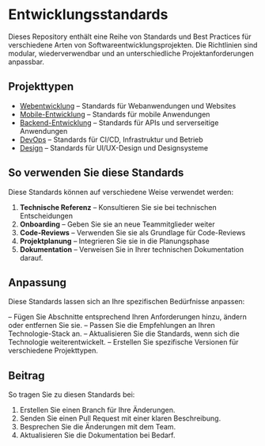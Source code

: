 # Entwicklungsstandards

Dieses Repository enthält eine Reihe von Standards und Best Practices für verschiedene Arten von Softwareentwicklungsprojekten. Die Richtlinien sind modular, wiederverwendbar und an unterschiedliche Projektanforderungen anpassbar.

## Projekttypen

- [Webentwicklung](web/README.md) – Standards für Webanwendungen und Websites
- [Mobile-Entwicklung](mobile/README.md) – Standards für mobile Anwendungen
- [Backend-Entwicklung](backend/README.md) – Standards für APIs und serverseitige Anwendungen
- [DevOps](devops/README.md) – Standards für CI/CD, Infrastruktur und Betrieb
- [Design](design/README.md) – Standards für UI/UX-Design und Designsysteme

## So verwenden Sie diese Standards

Diese Standards können auf verschiedene Weise verwendet werden:

1. **Technische Referenz** – Konsultieren Sie sie bei technischen Entscheidungen
2. **Onboarding** – Geben Sie sie an neue Teammitglieder weiter
3. **Code-Reviews** – Verwenden Sie sie als Grundlage für Code-Reviews
4. **Projektplanung** – Integrieren Sie sie in die Planungsphase
5. **Dokumentation** – Verweisen Sie in Ihrer technischen Dokumentation darauf.

## Anpassung

Diese Standards lassen sich an Ihre spezifischen Bedürfnisse anpassen:

– Fügen Sie Abschnitte entsprechend Ihren Anforderungen hinzu, ändern oder entfernen Sie sie.
– Passen Sie die Empfehlungen an Ihren Technologie-Stack an.
– Aktualisieren Sie die Standards, wenn sich die Technologie weiterentwickelt.
– Erstellen Sie spezifische Versionen für verschiedene Projekttypen.

## Beitrag

So tragen Sie zu diesen Standards bei:

1. Erstellen Sie einen Branch für Ihre Änderungen.
2. Senden Sie einen Pull Request mit einer klaren Beschreibung.
3. Besprechen Sie die Änderungen mit dem Team.
4. Aktualisieren Sie die Dokumentation bei Bedarf.